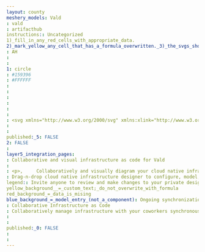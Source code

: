 ```yaml
---
layout: county 
meshery_models: Vald
: vald
: artifacthub
instructions:: Uncategorized
1)_fill_in_any_red_cells_with_appropriate_data.
2)_mark_yellow_any_cell_that_has_a_formula_overwritten._3)_the_svgs_shouldn't_have_xml_header_they_are_added_programmatically_through_workflows: Uncategorized
: AH
: 
: 
1: circle
: #159396
: #FFFFFF
: 
: 
: 
: 
: 
: 
: <svg xmlns="http://www.w3.org/2000/svg" xmlns:xlink="http://www.w3.org/1999/xlink" id="レイヤー_1" data-name="レイヤー 1" viewBox="0 0 302.06 296.71"><defs><style>.cls-1{fill:url(#名称未設定グラデーション_77)}.cls-2{fill:url(#名称未設定グラデーション_77-2)}.cls-3{fill:url(#名称未設定グラデーション_77-3)}.cls-4{fill:url(#名称未設定グラデーション_77-4)}</style><linearGradient id="名称未設定グラデーション_77" x1="121.56" x2="254.18" y1="57.56" y2="57.56" gradientUnits="userSpaceOnUse"><stop offset="0" stop-color="#00bab1"/><stop offset="1" stop-color="#006076"/></linearGradient><linearGradient id="名称未設定グラデーション_77-2" x1="0" x2="147.8" y1="112.28" y2="112.28" xlink:href="#名称未設定グラデーション_77"/><linearGradient id="名称未設定グラデーション_77-3" x1=".25" x2="230.58" y1="221.29" y2="221.29" xlink:href="#名称未設定グラデーション_77"/><linearGradient id="名称未設定グラデーション_77-4" x1="178.54" x2="302.06" y1="163.34" y2="163.34" xlink:href="#名称未設定グラデーション_77"/></defs><path d="M130.91,67.08l6.82,11.5,3.44,5.73L144.66,90c2.32,3.79,4.66,7.54,7.15,11a52.45,52.45,0,0,0,8.23,9.38,22.12,22.12,0,0,0,7.67,3.89,26.07,26.07,0,0,0,2.85.56,19.53,19.53,0,0,0,5.6.06,53,53,0,0,0,11.94-3.78c4-1.69,7.87-3.7,11.84-5.74s7.9-4.12,11.83-6.22l11.79-6.33,23.57-12.73,7.05-3.83L210.73,0l-30,52.72L150.7,0,121.56,51.19Z" class="cls-1"/><path d="M0,221.76l7.41-4.5c7.64-4.64,15.34-9.17,23-13.76s15.41-9.06,23.1-13.6l23.13-13.55,23.08-13.6,11.51-6.82L117,152.5l5.72-3.49c3.79-2.33,7.55-4.66,11-7.16a52.45,52.45,0,0,0,9.38-8.23,24.11,24.11,0,0,0,4.45-9.74c.12-.89.2-1.78.24-2.66a20.35,20.35,0,0,0,0-2.25l0-.52c0-.2-.06-.44-.09-.66l-.1-.67,0-.17v0l-.06-.29a42.88,42.88,0,0,0-1.27-4.89,78.88,78.88,0,0,0-3.89-9.63c-1.5-3.18-3.16-6.4-4.81-9.61s-3.32-6.42-5-9.62l-5-9.37-1.91-3.36c-2.2-3.9-4.36-7.82-6.52-11.73l-6.45-11.76-6.42-11.78L99.86,23.06C96.27,16.31,92.65,9.57,89.07,2.81l-67.2,118h27.9Z" class="cls-2"/><path d="M222.43,240.22l-6.83-11.54-6.76-11.58q-6.75-11.59-13.41-23.24L193.81,191l-5.74-9.56q-2.81-4.62-5.66-9.25c-1.89-3.08-3.79-6.16-5.74-9.09a78.59,78.59,0,0,0-6.23-8.31c-.56-.64-1.14-1.26-1.72-1.87l-.85-.84c-.29-.29-.66-.61-1-.92a20.6,20.6,0,0,0-3.73-2.66,28.34,28.34,0,0,0-4.49-2,28.26,28.26,0,0,0-4.79-.6c-.77,0-1.6,0-2.25,0l-.52,0-.65.09-.68.1-.17,0h0l-.3.07a40.68,40.68,0,0,0-4.88,1.26,79.19,79.19,0,0,0-9.63,3.89c-3.19,1.5-6.41,3.16-9.62,4.82s-6.42,3.31-9.62,5l-9.36,5-3.37,1.92c-3.89,2.2-7.82,4.35-11.73,6.51L79.31,181l-11.77,6.43L55.72,193.8C47.83,198,40,202.25,32.06,206.41s-15.8,8.36-23.74,12.48L.25,223.11H70.81V295a1.7,1.7,0,0,0,1.7,1.7h36.31a1.7,1.7,0,0,0,1.7-1.7v-71.9h20.33V295a1.69,1.69,0,0,0,1.69,1.7h36.32a1.7,1.7,0,0,0,1.69-1.7v-71.9h20.33V295a1.7,1.7,0,0,0,1.69,1.7h36.32a1.7,1.7,0,0,0,1.69-1.7v-41.1Z" class="cls-3"/><path d="M279.53,120.85,256.71,80.77l-6.95,4.06q-11.59,6.74-23.24,13.41l-2.89,1.61-9.55,5.75q-4.64,2.81-9.26,5.66c-3.08,1.89-6.16,3.79-9.09,5.74a77.24,77.24,0,0,0-8.31,6.23c-.64.55-1.25,1.13-1.86,1.71l-.85.86c-.29.29-.61.65-.92,1a21.11,21.11,0,0,0-2.66,3.73c-.46.83-.86,1.7-1.24,2.58a31,31,0,0,0-1.12,4.81,19.61,19.61,0,0,0-.06,5.61,52.41,52.41,0,0,0,3.79,11.93c1.68,3.95,3.69,7.87,5.74,11.85s4.11,7.89,6.21,11.83l6.33,11.79,12.73,23.57L226.31,238q2.13,3.94,4.27,7.89v-22.8h71.48L251.62,120.85Z" class="cls-4"/></svg>
: 
: 
published:_5: FALSE
2: FALSE
: 
layer5_integration_pages: 
: Collaborative and visual infrastructure as code for Vald
: 
: <p>,     Collaboratively and visually diagram your cloud native infrastructure with GitOps-style pipeline integration. Design, test, and manage configuration your Kubernetes-based, containerized applications as a visual topology., </p>, <p>,     Looking for best practice cloud native design and deployment best practices? Choose from thousands of pre-built components in MeshMap. Choose from hundreds of ready-made design patterns by importing templates from Meshery Catalog or use our low code designer, MeshMap, to create and deploy your own cloud native infrastructure designs., </p>
: Drag-n-drop cloud native infrastructure designer to configure, model, and deploy your workloads.
legend:: Invite anyone to review and make changes to your private designs.
yellow_background__=_custom_text;_do_not_overwrite_with_formula
red_background_=_data_is_mising
blue_background_=_model_entry_(not_a_component): Ongoing synchronization of Kubernetes configuration and changes across any number of clusters.
: Collaborative Infrastructure as Code
: Collaboratively manage infrastructure with your coworkers synchronously sharing the same designs.
: 
: 
published:_0: FALSE
: 
: 
---
```

